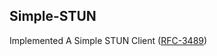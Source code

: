 ## Simple-STUN

Implemented A Simple STUN Client ([RFC-3489](https://www.rfc-editor.org/rfc/rfc3489))